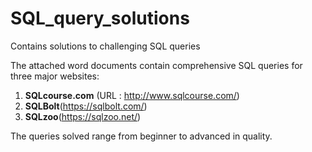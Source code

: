 # SQL_query_solutions
Contains solutions to challenging SQL queries

The attached word documents contain comprehensive SQL queries for three major websites:

1. **SQLcourse.com** (URL : http://www.sqlcourse.com/)
2. **SQLBolt**(https://sqlbolt.com/)
3. **SQLzoo**(https://sqlzoo.net/)

The queries solved range from beginner to advanced in quality.
